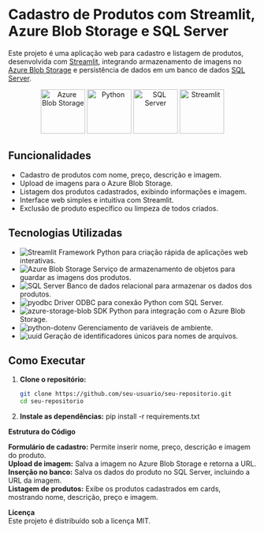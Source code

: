 # Cadastro de Produtos com Streamlit, Azure Blob Storage e SQL Server

Este projeto é uma aplicação web para cadastro e listagem de produtos, desenvolvida com [Streamlit](https://streamlit.io/), integrando armazenamento de imagens no [Azure Blob Storage](https://azure.microsoft.com/en-us/products/storage/blobs/) e persistência de dados em um banco de dados [SQL Server](https://www.microsoft.com/en-us/sql-server/).

<p align="center">
  <img src="https://th.bing.com/th/id/R.7b5d07f05da6bbea20429b051fd4f29d?rik=ZTC0CNdd9k2IGQ&pid=ImgRaw&r=0" alt="Azure Blob Storage" height="90"/>
  <img src="https://www.python.org/static/community_logos/python-logo.png" alt="Python" height="90"/>
  <img src="https://th.bing.com/th/id/OIP.pofVW4p6qp0s6h9GblYjagHaF-?rs=1&pid=ImgDetMain" alt="SQL Server" height="90"/>
  <img src="https://streamlit.io/images/brand/streamlit-logo-primary-colormark-darktext.png" alt="Streamlit" height="90"/>
</p>

## Funcionalidades

- Cadastro de produtos com nome, preço, descrição e imagem.
- Upload de imagens para o Azure Blob Storage.
- Listagem dos produtos cadastrados, exibindo informações e imagem.
- Interface web simples e intuitiva com Streamlit.
- Exclusão de produto específico ou limpeza de todos criados.

## Tecnologias Utilizadas

- ![Streamlit](https://img.shields.io/badge/Streamlit-FF4B4B?logo=streamlit&logoColor=white&style=flat-square) Framework Python para criação rápida de aplicações web interativas.
- ![Azure Blob Storage](https://img.shields.io/badge/Azure%20Blob%20Storage-0089D6?logo=microsoft-azure&logoColor=white&style=flat-square) Serviço de armazenamento de objetos para guardar as imagens dos produtos.
- ![SQL Server](https://img.shields.io/badge/SQL%20Server-CC2927?logo=microsoft-sql-server&logoColor=white&style=flat-square) Banco de dados relacional para armazenar os dados dos produtos.
- ![pyodbc](https://img.shields.io/badge/pyodbc-3776AB?logo=python&logoColor=white&style=flat-square) Driver ODBC para conexão Python com SQL Server.
- ![azure-storage-blob](https://img.shields.io/badge/azure--storage--blob-0089D6?logo=microsoft-azure&logoColor=white&style=flat-square) SDK Python para integração com o Azure Blob Storage.
- ![python-dotenv](https://img.shields.io/badge/python--dotenv-3776AB?logo=python&logoColor=white&style=flat-square) Gerenciamento de variáveis de ambiente.
- ![uuid](https://img.shields.io/badge/uuid-3776AB?logo=python&logoColor=white&style=flat-square) Geração de identificadores únicos para nomes de arquivos.

## Como Executar

1. **Clone o repositório:**
   ```sh
   git clone https://github.com/seu-usuario/seu-repositorio.git
   cd seu-repositorio

2. **Instale as dependências:**
   pip install -r requirements.txt

**Estrutura do Código**

**Formulário de cadastro:** Permite inserir nome, preço, descrição e imagem do produto.<br>
**Upload de imagem:** Salva a imagem no Azure Blob Storage e retorna a URL.<br>
**Inserção no banco:** Salva os dados do produto no SQL Server, incluindo a URL da imagem.<br>
**Listagem de produtos:** Exibe os produtos cadastrados em cards, mostrando nome, descrição, preço e imagem.<br>

**Licença**<br>
Este projeto é distribuído sob a licença MIT.
